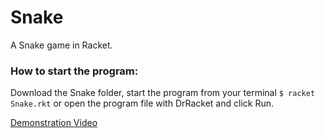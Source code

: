 # Snake

A Snake game in Racket.

### How to start the program:

Download the Snake folder, start the program from your terminal `$ racket Snake.rkt` or open the program file with DrRacket and click Run.

[Demonstration Video](https://youtu.be/f28t8JxVni0)
